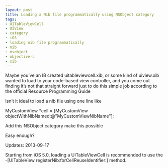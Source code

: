 ```yaml
---
layout: post
title: Loading a Nib file programmatically using NSObject category
tags:
- UITableViewCell
- UIView
- category
- iOS
- loading nib file programmatically
- nib
- nsobject
- objective-c
- xib
---
```

Maybe you’ve an IB created uitableviewcell.xib, or some kind of uiview.xib wanted to load to your code-based view controller, and you come out finding it’s not that straight forward just to do this simple job according to the official Resource Programming Guide

Isn’t it ideal to load a nib file using one line like

MyCustomView *cell = [MyCustomView objectWithNibNamed:@"MyCustomViewNibName"];




Add this NSObject category make this possible

Easy enough?

Updates: 2013-09-17

Starting from iOS 5.0, loading a UITableViewCell is recommended to use the -[UITableView registerNib:forCellReuseIdentifier:] method.
